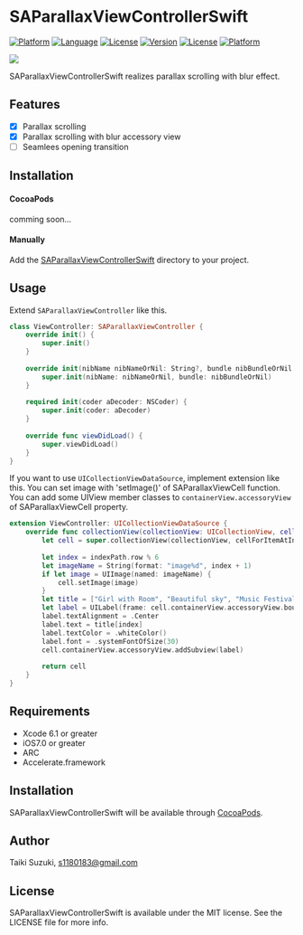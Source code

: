 # SAParallaxViewControllerSwift

[![Platform](http://img.shields.io/badge/platform-ios-blue.svg?style=flat
)](https://developer.apple.com/iphone/index.action)
[![Language](http://img.shields.io/badge/language-swift-brightgreen.svg?style=flat
)](https://developer.apple.com/swift)
[![License](http://img.shields.io/badge/license-MIT-lightgrey.svg?style=flat
)](http://mit-license.org)
[![Version](https://img.shields.io/cocoapods/v/SAParallaxViewControllerSwift.svg?style=flat)](http://cocoadocs.org/docsets/SAParallaxViewControllerSwift)
[![License](https://img.shields.io/cocoapods/l/SAParallaxViewControllerSwift.svg?style=flat)](http://cocoadocs.org/docsets/SAParallaxViewControllerSwift)
[![Platform](https://img.shields.io/cocoapods/p/SAParallaxViewControllerSwift.svg?style=flat)](http://cocoadocs.org/docsets/SAParallaxViewControllerSwift)

![](./SampleImage/sample.gif)

SAParallaxViewControllerSwift realizes parallax scrolling with blur effect.

## Features

- [x] Parallax scrolling
- [x] Parallax scrolling with blur accessory view
- [ ] Seamlees opening transition

## Installation

#### CocoaPods

comming soon...

#### Manually

Add the [SAParallaxViewControllerSwift](./SAParallaxViewControllerSwift) directory to your project. 

## Usage

Extend `SAParallaxViewController` like this.

```swift
class ViewController: SAParallaxViewController {
    override init() {
        super.init()
    }
    
    override init(nibName nibNameOrNil: String?, bundle nibBundleOrNil: NSBundle?) {
        super.init(nibName: nibNameOrNil, bundle: nibBundleOrNil)
    }
    
    required init(coder aDecoder: NSCoder) {
        super.init(coder: aDecoder)
    }
    
    override func viewDidLoad() {
        super.viewDidLoad()
    }
}
```

If you want to use `UICollectionViewDataSource`, implement extension like this.
You can set image with 'setImage()' of SAParallaxViewCell function.
You can add some UIView member classes to `containerView.accessoryView` of SAParallaxViewCell property.

```swift
extension ViewController: UICollectionViewDataSource {
    override func collectionView(collectionView: UICollectionView, cellForItemAtIndexPath indexPath: NSIndexPath) -> UICollectionViewCell {
        let cell = super.collectionView(collectionView, cellForItemAtIndexPath: indexPath) as SAParallaxViewCell
        
        let index = indexPath.row % 6
        let imageName = String(format: "image%d", index + 1)
        if let image = UIImage(named: imageName) {
            cell.setImage(image)
        }
        let title = ["Girl with Room", "Beautiful sky", "Music Festival", "Fashion show", "Beautiful beach", "Pizza and beer"]
        let label = UILabel(frame: cell.containerView.accessoryView.bounds)
        label.textAlignment = .Center
        label.text = title[index]
        label.textColor = .whiteColor()
        label.font = .systemFontOfSize(30)
        cell.containerView.accessoryView.addSubview(label)
        
        return cell
    }
}
```

## Requirements

- Xcode 6.1 or greater
- iOS7.0 or greater
- ARC
- Accelerate.framework

## Installation

SAParallaxViewControllerSwift will be available through [CocoaPods](http://cocoapods.org).

## Author

Taiki Suzuki, s1180183@gmail.com

## License

SAParallaxViewControllerSwift is available under the MIT license. See the LICENSE file for more info.

